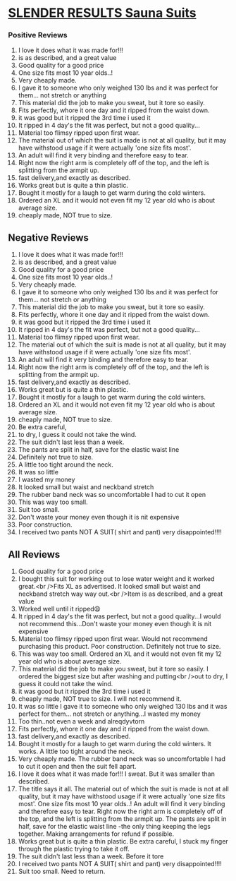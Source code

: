 # [SLENDER RESULTS Sauna Suits](https://products.checkmycream.com/products/SLENDER-RESULTS-Sauna-Suits.html)

### Positive Reviews

<ol>
      <li>I love it does what it was made for!!!</li>
      <li>is as described, and a great value</li>
      <li>Good quality for a good price</li>
      <li>One size fits most 10 year olds..!</li>
      <li>Very cheaply made.  </li>
      <li>I gave it to someone who only weighed 130 lbs and it was perfect for them... not stretch or anything</li>
      <li>This material did the job to make you sweat, but it tore so easily.</li>
      <li>Fits perfectly, whore it one day and it ripped from the waist down.</li>
      <li>it was good but it ripped the 3rd time i used it</li>
      <li>It ripped in 4 day&#x27;s the fit was perfect, but not a good quality...</li>
      <li>Material too flimsy ripped upon first wear.  </li>
      <li>The material out of which the suit is made is not at all quality, but it may have withstood usage if it were actually &#x27;one size fits most&#x27;.</li>
      <li>An adult will find it very binding and therefore easy to tear.</li>
      <li>Right now the right arm is completely off of the top, and the left is splitting from the armpit up.</li>
      <li>fast delivery,and exactly as described.</li>
      <li>Works great but is quite a thin plastic.  </li>
      <li>Bought it mostly for a laugh to get warm during the cold winters.</li>
      <li>Ordered an XL and it would not even fit my 12 year old who is about average size.</li>
      <li>cheaply made, NOT true to size.</li>
</ol>


<h2>Negative Reviews</h2>
<ol>
<li> I love it does what it was made for!!!</li>
<li> is as described, and a great value</li>
<li> Good quality for a good price</li>
<li> One size fits most 10 year olds..!</li>
<li> Very cheaply made.  </li>
<li> I gave it to someone who only weighed 130 lbs and it was perfect for them... not stretch or anything</li>
<li> This material did the job to make you sweat, but it tore so easily.</li>
<li> Fits perfectly, whore it one day and it ripped from the waist down.</li>
<li> it was good but it ripped the 3rd time i used it</li>
<li> It ripped in 4 day&#x27;s the fit was perfect, but not a good quality...</li>
<li> Material too flimsy ripped upon first wear.  </li>
<li> The material out of which the suit is made is not at all quality, but it may have withstood usage if it were actually &#x27;one size fits most&#x27;.</li>
<li> An adult will find it very binding and therefore easy to tear.</li>
<li> Right now the right arm is completely off of the top, and the left is splitting from the armpit up.</li>
<li> fast delivery,and exactly as described.</li>
<li> Works great but is quite a thin plastic.  </li>
<li> Bought it mostly for a laugh to get warm during the cold winters.</li>
<li> Ordered an XL and it would not even fit my 12 year old who is about average size.</li>
<li> cheaply made, NOT true to size.</li>
<li> Be extra careful,  </li>
<li> to dry, I guess it could not take the wind.</li>
<li> The suit didn&#x27;t last less than a week.</li>
<li> The pants are split in half, save for the elastic waist line</li>
<li> Definitely not true to size.</li>
<li> A little too tight around the neck.</li>
<li> It was so little</li>
<li> I wasted my money</li>
<li> It looked small but waist and neckband stretch</li>
<li> The rubber band neck was so uncomfortable I had to cut it open</li>
<li> This was way too small.  </li>
<li> Suit too small.  </li>
<li> Don&#x27;t waste your money even though it is nit expensive</li>
<li> Poor construction.</li>
<li> I received two pants NOT A SUIT( shirt and pant) very disappointed!!!!</li>
</ol>

<h2>All Reviews</h2>

<ol>
    <li> Good quality for a good price</li>
    <li> I bought this suit for working out to lose water weight and it worked great.&lt;br /&gt;Fits XL as advertised. It looked small but waist and neckband stretch way way out.&lt;br /&gt;Item is as described, and a great value</li>
    <li> Worked well until it ripped😩</li>
    <li> It ripped in 4 day&#x27;s the fit was perfect, but not a good quality...I would not recommend this...Don&#x27;t waste your money even though it is nit expensive</li>
    <li> Material too flimsy ripped upon first wear.  Would not recommend purchasing this product.  Poor construction. Definitely not true to size.</li>
    <li> This was way too small.  Ordered an XL and it would not even fit my 12 year old who is about average size.</li>
    <li> This material did the job to make you sweat, but it tore so easily. I ordered the biggest size but after washing and putting&lt;br /&gt;out to dry, I guess it could not take the wind.</li>
    <li> it was good but it ripped the 3rd time i used it</li>
    <li> cheaply made, NOT true to size. I will not recommend it.</li>
    <li> It was so little I gave it to someone who only weighed 130 lbs and it was perfect for them... not stretch or anything...I wasted my money</li>
    <li> Too thin..not even a week and alreqdyvtorn</li>
    <li> Fits perfectly, whore it one day and it ripped from the waist down.</li>
    <li> fast delivery,and exactly as described.</li>
    <li> Bought it mostly for a laugh to get warm during the cold winters. It works. A little too tight around the neck.</li>
    <li> Very cheaply made.  The rubber band neck was so uncomfortable I had to cut it open and then the suit fell apart.</li>
    <li> I love it does what it was made for!!! I sweat. But it was smaller than described.</li>
    <li> The title says it all. The material out of which the suit is made is not at all quality, but it may have withstood usage if it were actually &#x27;one size fits most&#x27;. One size fits most 10 year olds..! An adult will find it very binding and therefore easy to tear. Right now the right arm is completely off of the top, and the left is splitting from the armpit up. The pants are split in half, save for the elastic waist line -the only thing keeping the legs together. Making arrangements for refund if possible.</li>
    <li> Works great but is quite a thin plastic.  Be extra careful,  I stuck my finger through the plastic trying to take it off.</li>
    <li> The suit didn&#x27;t last less than a week. Before it tore</li>
    <li> I received two pants NOT A SUIT( shirt and pant) very disappointed!!!!</li>
    <li> Suit too small.  Need to return.</li>
</ol>




